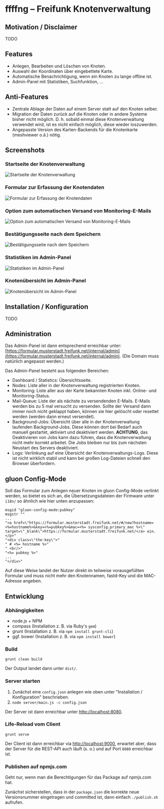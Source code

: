 # ffffng – Freifunk Knotenverwaltung


## Motivation / Disclaimer

TODO


## Features

* Anlegen, Bearbeiten und Löschen von Knoten.
* Auswahl der Koordinaten über eingebettete Karte.
* Automatische Benachrichtigung, wenn ein Knoten zu lange offline ist.
* Admin-Panel mit Statistiken, Suchfunktion, ...


## Anti-Features

* Zentrale Ablage der Daten auf einem Server statt auf den Knoten selber.
* Migration der Daten zurück auf die Knoten oder in andere Systeme bisher nicht möglich. D. h. sobald einmal diese
  Knotenverwaltung verwendet wird, ist es nicht einfach möglich, diese wieder loszuwerden.
* Angepasste Version des Karten-Backends für die Knotenkarte (meshviewer o.ä.) nötig.


## Screenshots

### Startseite der Knotenverwaltung

![](doc/start.png?raw=true "Startseite der Knotenverwaltung")


### Formular zur Erfassung der Knotendaten

![](doc/knotendaten.png?raw=true "Formular zur Erfassung der Knotendaten")


### Option zum automatischen Versand von Monitoring-E-Mails

![](doc/monitoring.png?raw=true "Option zum automatischen Versand von Monitoring-E-Mails")


### Bestätigungsseite nach dem Speichern

![](doc/geschafft.png?raw=true "Bestätigungsseite nach dem Speichern")


### Statistiken im Admin-Panel

![](doc/admin-statistik.png?raw=true "Statistiken im Admin-Panel")


### Knotenübersicht im Admin-Panel

![](doc/admin-knoten.png?raw=true "Knotenübersicht im Admin-Panel")


## Installation / Konfiguration

TODO


## Administration

Das Admin-Panel ist dann entsprechend erreichbar unter: 
[https://formular.musterstadt.freifunk.net/internal/admin](https://formular.musterstadt.freifunk.net/internal/admin).
(Die Domain muss natürlich angepasst werden.)

Das Admin-Panel besteht aus folgenden Bereichen:

* Dashboard / Statistics: Übersichtsseite.
* Nodes: Liste aller in der Knotenverwaltung registrierten Knoten.
* Monitoring: Liste aller aus der Karte bekannten Knoten inkl. Online- und Monitoring-Status.
* Mail-Queue: Liste der als nächste zu versendenden E-Mails. E-Mails werden bis zu 5 mal versucht zu versenden. Sollte
  der Versand dann immer noch nicht geklappt haben, können sie hier gelöscht oder resettet werden (werden dann erneut
  versendet).
* Background-Jobs: Übersicht über alle in der Knotenverwaltung laufenden Background-Jobs. Diese können dort bei Bedarf
  auch manuell gestartet, aktiviert und deaktiviert werden. **ACHTUNG**, das Deaktivieren von Jobs kann dazu führen,
  dass die Knotenverwaltung nicht mehr korrekt arbeitet. Die Jobs bleiben nur bis zum nächsten Neustart des Servers
  deaktiviert.
* Logs: Verlinkung auf eine Übersicht der Knotenverwaltungs-Logs. Diese ist nicht wirklich stabil und kann bei großen
  Log-Dateien schnell den Browser überfordern.


## gluon Config-Mode

Soll das Formular zum Anlegen neuer Knoten im gluon Config-Mode verlinkt werden, so bietet es sich an, die
Übersetzungsdateien der Firmware unter `i18n/` so ähnlich wie hier unten anzupassen:

```
msgid "gluon-config-mode:pubkey"
msgstr ""
...
"<a href=\"https://formular.musterstadt.freifunk.net/#/new?hostname=<%=hostname%>&key=<%=pubkey%>&mac=<%= sysconfig.primary_mac %>\" target=\"_blank\">https://formular.musterstadt.freifunk.net/</a> ein.</p>"
"<div class=\"the-key\">"
" # <%= hostname %>"
" <br/>"
"<%= pubkey %>"
...
"</div>"
```

Auf diese Weise landet der Nutzer direkt im teilweise vorausgefüllten Formular und muss nicht mehr den Knotennamen,
fastd-Key und die MAC-Adresse angeben.


## Entwicklung

### Abhängigkeiten

* node.js + NPM
* compass (Installation z. B. via Ruby's `gem`)
* grunt (Installation z. B. via `npm install grunt-cli`)
* ggf. bower (Installation z. B. via `npm install bower`)


### Build

`grunt clean build`

Der Output landet dann unter `dist/`.


### Server starten

1. Zunächst eine `config.json` anlegen wie oben unter "Installation / Konfiguration" beschrieben.
2. `node server/main.js -c config.json`

Der Server ist dann erreichbar unter [http://localhost:8080](http://localhost:8080).


### Life-Reload vom Client

`grunt serve`

Der Client ist dann erreichbar via [http://localhost:9000](http://localhost:9000), erwartet aber, dass der Server für
die REST-API auch läuft (s. o.) und auf Port `8080` erreichbar ist.


### Publishen auf npmjs.com

Geht nur, wenn man die Berechtigungen für das Package auf npmjs.com hat.

Zunächst sicherstellen, dass in der `package.json` die korrekte neue Versionsnummer eingetragen und committed ist,
dann einfach `./publish.sh` aufrufen.

